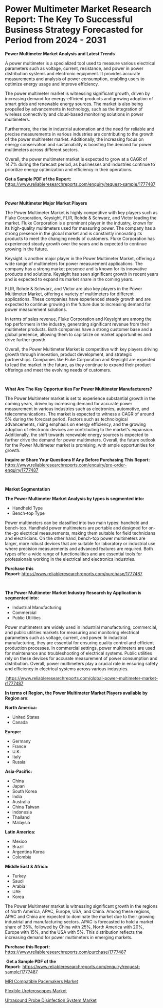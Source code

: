 <p><h1>Power Multimeter Market Research Report: The Key To Successful Business Strategy Forecasted for Period from 2024 - 2031</h1></p><p><strong>Power Multimeter Market Analysis and Latest Trends</strong></p>
<p><p>A power multimeter is a specialized tool used to measure various electrical parameters such as voltage, current, resistance, and power in power distribution systems and electronic equipment. It provides accurate measurements and analysis of power consumption, enabling users to optimize energy usage and improve efficiency.</p><p>The power multimeter market is witnessing significant growth, driven by increasing demand for energy-efficient products and growing adoption of smart grids and renewable energy sources. The market is also being propelled by advancements in technology, such as the integration of wireless connectivity and cloud-based monitoring solutions in power multimeters.</p><p>Furthermore, the rise in industrial automation and the need for reliable and precise measurements in various industries are contributing to the growth of the power multimeter market. Additionally, the increasing focus on energy conservation and sustainability is boosting the demand for power multimeters across different sectors.</p><p>Overall, the power multimeter market is expected to grow at a CAGR of 14.7% during the forecast period, as businesses and industries continue to prioritize energy optimization and efficiency in their operations.</p></p>
<p><strong>Get a Sample PDF of the Report:&nbsp;</strong> <a href="https://www.reliableresearchreports.com/enquiry/request-sample/1777487">https://www.reliableresearchreports.com/enquiry/request-sample/1777487</a></p>
<p>&nbsp;</p>
<p><strong>Power Multimeter Major Market Players</strong></p>
<p><p>The Power Multimeter Market is highly competitive with key players such as Fluke Corporation, Keysight, FLIR, Rohde & Schwarz, and Victor leading the market. Fluke Corporation is a prominent player in the industry, known for its high-quality multimeters used for measuring power. The company has a strong presence in the global market and is constantly innovating its products to meet the changing needs of customers. Fluke Corporation has experienced steady growth over the years and is expected to continue growing in the future.</p><p>Keysight is another major player in the Power Multimeter Market, offering a wide range of multimeters for power measurement applications. The company has a strong market presence and is known for its innovative products and solutions. Keysight has seen significant growth in recent years and is expected to expand its market share in the coming years.</p><p>FLIR, Rohde & Schwarz, and Victor are also key players in the Power Multimeter Market, offering a variety of multimeters for different applications. These companies have experienced steady growth and are expected to continue growing in the future due to increasing demand for power measurement solutions.</p><p>In terms of sales revenue, Fluke Corporation and Keysight are among the top performers in the industry, generating significant revenue from their multimeter products. Both companies have a strong customer base and a global presence, allowing them to capitalize on market opportunities and drive further growth.</p><p>Overall, the Power Multimeter Market is competitive with key players driving growth through innovation, product development, and strategic partnerships. Companies like Fluke Corporation and Keysight are expected to lead the market in the future, as they continue to expand their product offerings and meet the evolving needs of customers.</p></p>
<p>&nbsp;</p>
<p><strong>What Are The Key Opportunities For Power Multimeter Manufacturers?</strong></p>
<p><p>The Power Multimeter market is set to experience substantial growth in the coming years, driven by increasing demand for accurate power measurement in various industries such as electronics, automotive, and telecommunications. The market is expected to witness a CAGR of around 5% during the forecast period. Factors such as technological advancements, rising emphasis on energy efficiency, and the growing adoption of electronic devices are contributing to the market's expansion. Additionally, the shift towards renewable energy sources is expected to further drive the demand for power multimeters. Overall, the future outlook for the Power Multimeter market is promising, with ample opportunities for growth.</p></p>
<p><strong>Inquire or Share Your Questions If Any Before Purchasing This Report:</strong> <a href="https://www.reliableresearchreports.com/enquiry/pre-order-enquiry/1777487">https://www.reliableresearchreports.com/enquiry/pre-order-enquiry/1777487</a></p>
<p>&nbsp;</p>
<p><strong>Market Segmentation</strong></p>
<p><strong>The Power Multimeter Market Analysis by types is segmented into:</strong></p>
<p><ul><li>Handheld Type</li><li>Bench-top Type</li></ul></p>
<p><p>Power multimeters can be classified into two main types: handheld and bench-top. Handheld power multimeters are portable and designed for on-the-go electrical measurements, making them suitable for field technicians and electricians. On the other hand, bench-top power multimeters are larger, more robust devices that are suitable for laboratory or industrial use where precision measurements and advanced features are required. Both types offer a wide range of functionalities and are essential tools for professionals working in the electrical and electronics industries.</p></p>
<p><strong>Purchase this Report:&nbsp;</strong><a href="https://www.reliableresearchreports.com/purchase/1777487">https://www.reliableresearchreports.com/purchase/1777487</a></p>
<p>&nbsp;</p>
<p><strong>The Power Multimeter Market Industry Research by Application is segmented into:</strong></p>
<p><ul><li>Industrial Manufacturing</li><li>Commercial</li><li>Public Utilities</li></ul></p>
<p><p>Power multimeters are widely used in industrial manufacturing, commercial, and public utilities markets for measuring and monitoring electrical parameters such as voltage, current, and power. In industrial manufacturing, they are essential for ensuring quality control and efficient production processes. In commercial settings, power multimeters are used for maintenance and troubleshooting of electrical systems. Public utilities rely on these devices for accurate measurement of power consumption and distribution. Overall, power multimeters play a crucial role in ensuring safety and efficiency in electrical systems across various industries.</p></p>
<p><a href="https://www.reliableresearchreports.com/global-power-multimeter-market-r1777487">&nbsp;https://www.reliableresearchreports.com/global-power-multimeter-market-r1777487</a></p>
<p><strong>In terms of Region, the Power Multimeter Market Players available by Region are:</strong></p>
<p>
    <p> <strong> North America: </strong>
        <ul>
            <li>United States</li>
            <li>Canada</li>
        </ul>
        </p> 
    <p> <strong> Europe: </strong>
        <ul>
            <li>Germany</li>
            <li>France</li>
            <li>U.K.</li>
            <li>Italy</li>
            <li>Russia</li>
        </ul>
        </p> 
    <p> <strong> Asia-Pacific: </strong>
        <ul>
            <li>China</li>
            <li>Japan</li>
            <li>South Korea</li>
            <li>India</li>
            <li>Australia</li>
            <li>China Taiwan</li>
            <li>Indonesia</li>
            <li>Thailand</li>
            <li>Malaysia</li>
        </ul>
        </p> 
    <p> <strong> Latin America: </strong>
        <ul>
            <li>Mexico</li>
            <li>Brazil</li>
            <li>Argentina Korea</li>
            <li>Colombia</li>
        </ul>
        </p> 
    <p> <strong> Middle East & Africa: </strong>
        <ul>
            <li>Turkey</li>
            <li>Saudi</li>
            <li>Arabia</li>
            <li>UAE</li>
            <li>Korea</li>
        </ul>
    </p>
    </p>
<p><p>The Power Multimeter market is witnessing significant growth in the regions of North America, APAC, Europe, USA, and China. Among these regions, APAC and China are expected to dominate the market due to their growing industrial and manufacturing sectors. APAC is forecasted to hold a market share of 35%, followed by China with 25%, North America with 20%, Europe with 15%, and the USA with 5%. This distribution reflects the increasing demand for power multimeters in emerging markets.</p></p>
<p><strong>Purchase this Report: </strong><a href="https://www.reliableresearchreports.com/purchase/1777487">https://www.reliableresearchreports.com/purchase/1777487</a></p>
<p>&nbsp;<strong>Get a Sample PDF of the Report:&nbsp;&nbsp;</strong><a href="https://www.reliableresearchreports.com/enquiry/request-sample/1777487">https://www.reliableresearchreports.com/enquiry/request-sample/1777487</a></p>
<p><strong></strong></p>
<p><p><a href="https://www.linkedin.com/pulse/decoding-mri-compatible-pacemakers-market-metrics-share-y5gxe?trackingId=NFRHK8nEpPK344QedDTRBg%3D%3D">MRI Compatible Pacemakers Market</a></p><p><a href="https://www.linkedin.com/pulse/flexible-ureteroscopes-market-share-evolution-growth-ov0ke?trackingId=J5ObiC2b5tS5ut%2FhC8jTPQ%3D%3D">Flexible Ureteroscopes Market</a></p><p><a href="https://www.linkedin.com/pulse/ultrasound-probe-disinfection-system-market-size-outlook-kml9e?trackingId=teA94qxVrV%2BnfjQImVkLDQ%3D%3D">Ultrasound Probe Disinfection System Market</a></p></p>